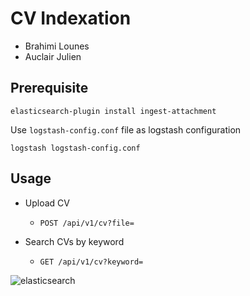 # CV Indexation

- Brahimi Lounes
- Auclair Julien

## Prerequisite

````
elasticsearch-plugin install ingest-attachment
````

Use `logstash-config.conf` file as logstash configuration
````
logstash logstash-config.conf
````

## Usage

- Upload CV
  - `POST /api/v1/cv?file=`

- Search CVs by keyword
  - `GET /api/v1/cv?keyword=`

![elasticsearch](https://user-images.githubusercontent.com/43423295/140646742-a45a771a-a4da-4623-a81d-0335a1c7feb2.gif)
